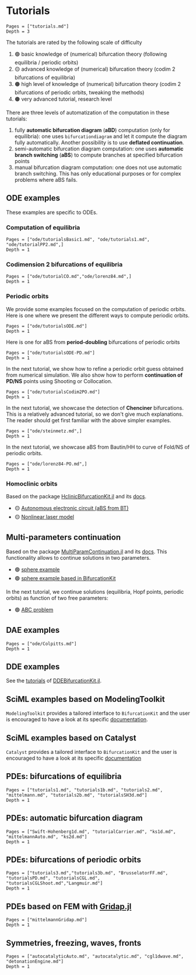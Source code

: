 # Tutorials

```@contents
Pages = ["tutorials.md"]
Depth = 3
```

The tutorials are rated by the following scale of difficulty

1. 🟢 basic knowledge of (numerical) bifurcation theory (following equilibria / periodic orbits)
2. 🟡 advanced knowledge of (numerical) bifurcation theory (codim 2 bifurcations of equilibria)
2. 🟠 high level of knowledge of (numerical) bifurcation theory (codim 2 bifurcations of periodic orbits, tweaking the methods)
2. 🟤 very advanced tutorial, research level

There are three levels of automatization of the computation in these tutorials:

1. fully **automatic bifurcation diagram** (**aBD**) computation (only for equilibria): one uses `bifurcationdiagram` and let it compute the diagram fully automatically. Another possibility is to use **deflated continuation**.
2. semi-automatic bifurcation diagram computation: one uses **automatic branch switching** (**aBS**) to compute branches at specified bifurcation points
3. manual bifurcation diagram computation: one does not use automatic branch switching. This has only educational purposes or for complex problems where aBS fails.


## ODE examples

These examples are specific to ODEs. 

### Computation of equilibria

```@contents
Pages = ["ode/tutorialsBasic1.md", "ode/tutorials1.md", "ode/tutorialPP2.md",]
Depth = 1
```

### Codimension 2 bifurcations of equilibria

```@contents
Pages = ["ode/tutorialCO.md","ode/lorenz84.md",]
Depth = 1
```

### Periodic orbits
We provide some examples focused on the computation of periodic orbits.
Here is one where we present the different ways to compute periodic orbits. 

```@contents
Pages = ["ode/tutorialsODE.md"]
Depth = 1
```

Here is one for aBS from **period-doubling** bifurcations of periodic orbits
```@contents
Pages = ["ode/tutorialsODE-PD.md"]
Depth = 1
```

In the next tutorial, we show how to refine a periodic orbit guess obtained from numerical simulation. We also show how to perform **continuation of PD/NS** points using Shooting or Collocation. 

```@contents
Pages = ["ode/tutorialsCodim2PO.md"]
Depth = 1
```

In the next tutorial, we showcase the detection of **Chenciner** bifurcations. This is a relatively advanced tutorial, so we don't give much explanations. The reader should get first familiar with the above simpler examples.

```@contents
Pages = ["ode/steinmetz.md",]
Depth = 1
```

In the next tutorial, we showcase aBS from Bautin/HH to curve of Fold/NS of periodic orbits.

```@contents
Pages = ["ode/lorenz84-PO.md",]
Depth = 1
```

### Homoclinic orbits

Based on the package [HclinicBifurcationKit.jl](https://github.com/bifurcationkit/HclinicBifurcationKit.jl) and its [docs](https://bifurcationkit.github.io/HclinicBifurcationKit.jl/dev/).

- 🟡 [Autonomous electronic circuit (aBS from BT)](https://bifurcationkit.github.io/HclinicBifurcationKit.jl/dev/tutorials/ode/tutorialsFreire/#Autonomous-electronic-circuit-(aBS-from-BT))
- 🟡 [Nonlinear laser model](https://bifurcationkit.github.io/HclinicBifurcationKit.jl/dev/tutorials/ode/OPL/#Nonlinear-laser-model)

## Multi-parameters continuation


Based on the package [MultiParamContinuation.jl](https://github.com/bifurcationkit/MultiParamContinuation.jl) and its [docs](https://bifurcationkit.github.io/MultiParamContinuation.jl/dev/). This functionality allows to continue solutions in two parameters.

- 🟢 [sphere example](https://bifurcationkit.github.io/MultiParamContinuation.jl/dev/tutorials/ode/sphere/#Sphere)
- 🟢 [sphere example based in BifurcationKit](https://bifurcationkit.github.io/MultiParamContinuation.jl/dev/tutorials/ode/sphereBK/#Sphere-based-on-BifurcationKit.jl)

In the next tutorial, we continue solutions (equilibria, Hopf points, periodic orbits) as function of two free parameters:

- 🟢 [ABC problem](https://bifurcationkit.github.io/MultiParamContinuation.jl/dev/tutorials/ode/abc/#ABC-problem)


## DAE examples

```@contents
Pages = ["ode/Colpitts.md"]
Depth = 1
```

## DDE examples

See the [tutorials](https://bifurcationkit.github.io/DDEBifurcationKit.jl/dev/tutorials/tutorials/) of [DDEBifurcationKit.jl](https://github.com/bifurcationkit/DDEBifurcationKit.jl).

## SciML examples based on ModelingToolkit

`ModelingToolkit` provides a tailored interface to `BifurcationKit` and the user is encouraged to have a look at its specific [documentation](https://docs.sciml.ai/ModelingToolkit/stable/tutorials/bifurcation_diagram_computation/).

## SciML examples based on Catalyst

`Catalyst` provides a tailored interface to `BifurcationKit` and the user is encouraged to have a look at its specific [documentation](https://docs.sciml.ai/Catalyst/stable/steady_state_functionality/bifurcation_diagrams/)

## PDEs: bifurcations of equilibria
```@contents
Pages = ["tutorials1.md", "tutorials1b.md", "tutorials2.md", "mittelmann.md", "tutorials2b.md", "tutorialsSH3d.md"]
Depth = 1
```

## PDEs: automatic bifurcation diagram
```@contents
Pages = ["Swift-Hohenberg1d.md", "tutorialCarrier.md", "ks1d.md", "mittelmannAuto.md", "ks2d.md"]
Depth = 1
```

## PDEs: bifurcations of periodic orbits
```@contents
Pages = ["tutorials3.md","tutorials3b.md", "BrusselatorFF.md", "tutorialsPD.md", "tutorialsCGL.md", "tutorialsCGLShoot.md","Langmuir.md"]
Depth = 1
```

## PDEs based on FEM with [Gridap.jl](https://github.com/gridap/Gridap.jl)
```@contents
Pages = ["mittelmannGridap.md"]
Depth = 1
```

## Symmetries, freezing, waves, fronts

```@contents
Pages = ["autocatalyticAuto.md", "autocatalytic.md", "cgl1dwave.md", "detonationEngine.md"]
Depth = 1
```
